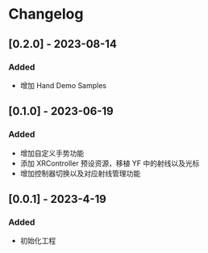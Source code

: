 # Changelog

## [0.2.0] - 2023-08-14

### Added

- 增加 Hand Demo Samples

## [0.1.0] - 2023-06-19

### Added

- 增加自定义手势功能
- 添加 XRController 预设资源，移植 YF 中的射线以及光标
- 增加控制器切换以及对应射线管理功能

## [0.0.1] - 2023-4-19

### Added
- 初始化工程
